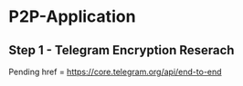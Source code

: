 # P2P-Application
## Step 1 - Telegram Encryption Reserach

Pending
href =  https://core.telegram.org/api/end-to-end
